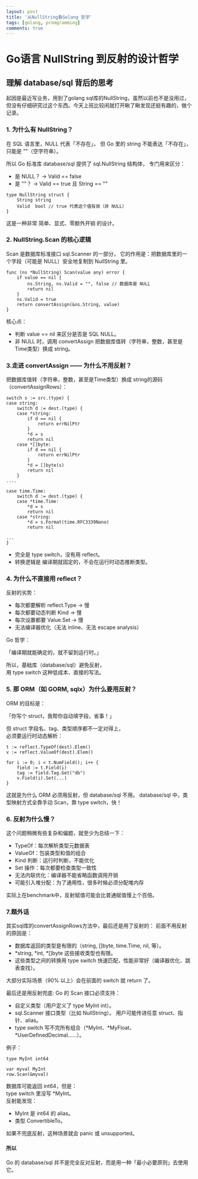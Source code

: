 ```yaml
---
layout: post
title: '从NullString看Golang 哲学'
tags: [golang, promgramming]
comments: true
---
```


# Go语言 NullString 到反射的设计哲学
## 理解 database/sql 背后的思考

起因是最近写业务，用到了golang sql库的NullString，虽然以前也不是没用过，但没有仔细研究过这个东西。今天上班比较闲就打开瞅了瞅发现还挺有趣的，做个记录。

### 1. 为什么有 NullString？
在 SQL 语言里，NULL 代表「不存在」，
但 Go 里的 string 不能表达「不存在」，只能是 ""（空字符串）。

所以 Go 标准库 database/sql 提供了 sql.NullString 结构体，
专门用来区分：

- 是 NULL？ → Valid == false
- 是 ""？ → Valid == true 且 String == ""

```golang
type NullString struct {
    String string
    Valid  bool // true 代表这个值有效（非 NULL）
}
```
这是一种非常 简单、显式、零额外开销 的设计。



### 2. NullString.Scan 的核心逻辑
Scan 是数据库标准接口 sql.Scanner 的一部分，
它的作用是：把数据库里的一个字段（可能是 NULL）安全地复制到 NullString 里。

```golang
func (ns *NullString) Scan(value any) error {
    if value == nil {
        ns.String, ns.Valid = "", false // 数据库是 NULL
        return nil
    }
    ns.Valid = true
    return convertAssign(&ns.String, value)
}
```

核心点：
- 判断 value == nil 来区分是否是 SQL NULL。
- 非 NULL 时，调用 convertAssign 把数据库值转（字符串，整数，甚至是Time类型）换成 string。

### 3.走进 convertAssign —— 为什么不用反射？
把数据库值转（字符串，整数，甚至是Time类型）换成 string的源码（convertAssignRows）：
```golang
switch s := src.(type) {
case string:
    switch d := dest.(type) {
    case *string:
        if d == nil {
            return errNilPtr
        }
        *d = s
        return nil
    case *[]byte:
        if d == nil {
            return errNilPtr
        }
        *d = []byte(s)
        return nil
    }
....

case time.Time:
    switch d := dest.(type) {
    case *time.Time:
        *d = s
        return nil
    case *string:
        *d = s.Format(time.RFC3339Nano)
        return nil

...
}

```
- 完全是 type switch，没有用 reflect。
- 转换逻辑是 编译期就固定的，不会在运行时动态推断类型。

### 4. 为什么不直接用 reflect？
反射的劣势：
- 每次都要解析 reflect.Type → 慢
- 每次都要动态判断 Kind → 慢
- 每次设置都要 Value.Set → 慢
- 无法编译器优化（无法 inline、无法 escape analysis）

Go 哲学：  
  
「编译期就能确定的，就不留到运行时。」  
  
所以，基础库（database/sql）避免反射，  
用 type switch 这种低成本、直接的写法。  

### 5. 那 ORM（如 GORM, sqlx）为什么要用反射？
ORM 的目标是：
  
「你写个 struct，我帮你自动填字段，省事！」
  
但 struct 字段名、tag、类型顺序都不一定对得上，  
必须要运行时动态解析： 
```golang
t := reflect.TypeOf(dest).Elem()
v := reflect.ValueOf(dest).Elem()

for i := 0; i < t.NumField(); i++ {
    field := t.Field(i)
    tag := field.Tag.Get("db")
    v.Field(i).Set(...)
}
```
这就是为什么 ORM 必须用反射，但 database/sql 不用。
database/sql 中，类型映射方式全靠手动 Scan，靠 type switch，快！

### 6. 反射为什么慢？
这个问题稍微有些复杂和偏题，就至少为总结一下：  
  
- TypeOf：每次解析类型元数据表  
- ValueOf：包装类型和值的组合  
- Kind 判断：运行时判断，不能优化  
- Set 操作：每次都要检查类型一致性  
- 无法内联优化：编译器不能省略函数调用开销  
- 可能引入堆分配：为了通用性，很多时候必须分配堆内存  

实际上在benchmark中，反射赋值可能会比普通赋值慢上个百倍。

### 7.题外话
其实sql库的convertAssignRows方法中，最后还是用了反射的：
前面不用反射的原因是：
- 数据库返回的类型是有限的（string, []byte, time.Time, nil, 等）。
- *string, *int, *[]byte 这些接收类型也有限。
- 这些类型之间的转换用 type switch 快速匹配，性能非常好（编译器优化、跳表查找）。
    
大部分实际场景（90% 以上）会在前面的 switch 就 return 了。

最后还是用反射兜底:
Go 的 Scan 接口必须支持：
- 自定义类型（用户定义了 type MyInt int）。
- sql.Scanner 接口类型（比如 NullString）。
用户可能传进任意 struct、指针、alias。
- type switch 写不完所有组合（*MyInt、*MyFloat、*UserDefinedDecimal……）。

例子：
```golang
type MyInt int64

var myval MyInt
row.Scan(&myval)
```
数据库可能返回 int64，但是：  
type switch 里没写 *MyInt。  
反射能发现：  
- MyInt 是 int64 的 alias。  
- 类型 ConvertibleTo。    

如果不兜底反射，这种场景就会 panic 或 unsupported。

#### 所以
Go 的 database/sql 并不是完全反对反射，而是用一种「最小必要原则」去使用它。
